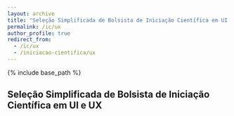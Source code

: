```yaml
---
layout: archive
title: "Seleção Simplificada de Bolsista de Iniciação Científica em UI e UX"
permalink: /ic/ux
author_profile: true
redirect_from:
  - /ic/ux
  - /iniciacao-cientifica/ux
---
```


{% include base_path %}

## Seleção Simplificada de Bolsista de Iniciação Científica em UI e UX
